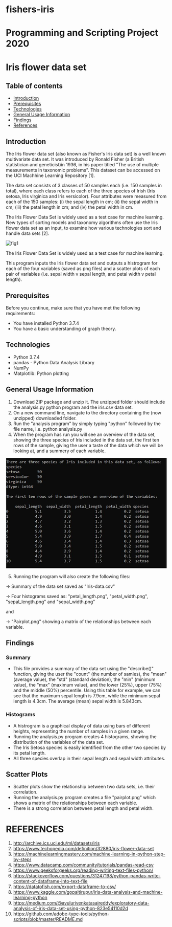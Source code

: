 # fishers-iris
# Programming and Scripting Project 2020

# Iris flower data set

## Table of contents
* [Introduction](#introduction)
* [Prerequisites](#prerequisites)
* [Technologies](#technologies)
* [General Usage Information](#general_usage_information)
* [Findings](#findings)
* [References](#references)

## Introduction

The Iris flower data set (also known as Fisher's Iris data set) is a well known multivariate data set. It was introduced by Ronald Fisher (a British statistician and geneticist)in 1936, in his paper titled "The use of multiple measurements in taxonomic problems". This dataset can be accessed on the UCI Machhine Learning Repository [1].

The data set consists of 3 classes of 50 samples each (i.e. 150 samples in total), where each class refers to each of the three species of Irish (Iris setosa, Iris virginica and Iris versicolor). Four attributes were measured from each of the 150 samples: (i) the sepal length in cm; (ii) the sepal width in cm; (iii) the petal length in cm; and (iv) the petal width in cm.

The Iris Flower Data Set is widely used as a test case for machine learning. New types of sorting models and taxonomy algorithms often use the Iris flower data set as an input, to examine how various technologies sort and handle data sets [2].

![fig1](https://miro.medium.com/max/362/1*XN85Vu-SmkJc3TkwgTx5Kw.jpeg)

The Iris Flower Data Set is widely used as a test case for machine learning. 


This program inputs the Iris flower data set and outputs a histrogram for each of the four variables (saved as png files) and a scatter plots of each pair of variables (i.e. sepal width v sepal length, and petal width v petal length).

## Prerequisites

Before you continue, make sure that you have met the following requirements:
* You have installed Python 3.7.4
* You have a basic understanding of graph theory.

## Technologies

- Python 3.7.4
- pandas - Python Data Analysis Library
- NumPy
- Matplotlib: Python plotting 

## General Usage Information
1. Download ZIP package and unzip it. The unzipped folder should include the analysis.py python program and the iris.csv data set.
2. On a new command line, navigate to the directory containing the (now unzipped) downloaded folder.
3. Run the "analysis program" by simply typing "python" followed by the file name, i.e. python analysis.py
4. When the program has run you will see an overview of the data set, showing the three species of Iris included in the data set, the first ten rows of the sample, giving the user a taste of the data which we will be looking at, and a summery of each variable.

![Fig1](https://github.com/jbrad88/fishers-iris/blob/master/Screenshots%20and%20images/Fig1.JPG?raw=true)

5. Running the program will also create the following files:

-> Summary of the data set saved as "Iris-data.csv"

-> Four histograms saved as: "petal_length.png", "petal_width.png", "sepal_length.png" and "sepal_width.png"

and

-> "Pairplot.png" showing a matrix of the relationships between each variable. 


## Findings 

### Summary
* This file provides a summary of the data set using the "describe()" function, giving the user the "count" (the number of samles), the "mean" (average value), the "std" (standard deviation), the "min" (minimum value), the "max" (maximum value), and the lower (25%), upper (75%) and the middle (50%) percentile. Using this table for example, we can see that the maximum sepal length is 7.9cm, while the minimum sepal length is 4.3cm. The average (mean) sepal width is 5.843cm. 

### Histograms
* A histrogram is a graphical display of data using bars of different heights, representing the number of samples in a given range.
* Running the analysis.py program creates 4 histograms, showing the distribution of the variables of the data set.
* The Iris Setosa species is easily identified from the other two species by its petal length.
* All three species overlap in their sepal length and sepal width attributes.

## Scatter Plots
* Scatter plots show the relationship between two data sets, i.e. their correlation.
* Running the analysis.py program creates a file "pairplot.png" which shows a matrix of the relationships between each variable.
* There is a strong correlation between petal length and petal width.



# REFERENCES
1. http://archive.ics.uci.edu/ml/datasets/iris
2. https://www.techopedia.com/definition/32880/iris-flower-data-set
3. https://machinelearningmastery.com/machine-learning-in-python-step-by-step/
4. https://www.datacamp.com/community/tutorials/pandas-read-csv
5. https://www.geeksforgeeks.org/reading-writing-text-files-python/
6. https://stackoverflow.com/questions/31247198/python-pandas-write-content-of-dataframe-into-text-file
7. https://datatofish.com/export-dataframe-to-csv/
8. https://www.kaggle.com/gopaltirupur/iris-data-analysis-and-machine-learning-python
9. https://medium.com/@avulurivenkatasaireddy/exploratory-data-analysis-of-iris-data-set-using-python-823e54110d2d
10. https://github.com/adobe-type-tools/python-scripts/blob/master/README.md
